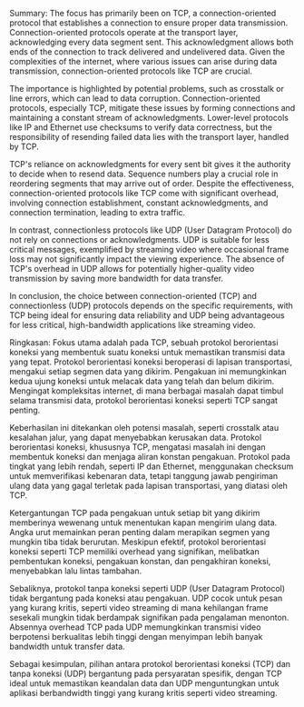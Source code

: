 Summary:
The focus has primarily been on TCP, a connection-oriented protocol that establishes a connection to ensure proper data transmission. Connection-oriented protocols operate at the transport layer, acknowledging every data segment sent. This acknowledgment allows both ends of the connection to track delivered and undelivered data. Given the complexities of the internet, where various issues can arise during data transmission, connection-oriented protocols like TCP are crucial.

The importance is highlighted by potential problems, such as crosstalk or line errors, which can lead to data corruption. Connection-oriented protocols, especially TCP, mitigate these issues by forming connections and maintaining a constant stream of acknowledgments. Lower-level protocols like IP and Ethernet use checksums to verify data correctness, but the responsibility of resending failed data lies with the transport layer, handled by TCP.

TCP's reliance on acknowledgments for every sent bit gives it the authority to decide when to resend data. Sequence numbers play a crucial role in reordering segments that may arrive out of order. Despite the effectiveness, connection-oriented protocols like TCP come with significant overhead, involving connection establishment, constant acknowledgments, and connection termination, leading to extra traffic.

In contrast, connectionless protocols like UDP (User Datagram Protocol) do not rely on connections or acknowledgments. UDP is suitable for less critical messages, exemplified by streaming video where occasional frame loss may not significantly impact the viewing experience. The absence of TCP's overhead in UDP allows for potentially higher-quality video transmission by saving more bandwidth for data transfer.

In conclusion, the choice between connection-oriented (TCP) and connectionless (UDP) protocols depends on the specific requirements, with TCP being ideal for ensuring data reliability and UDP being advantageous for less critical, high-bandwidth applications like streaming video.


Ringkasan:
Fokus utama adalah pada TCP, sebuah protokol berorientasi koneksi yang membentuk suatu koneksi untuk memastikan transmisi data yang tepat. Protokol berorientasi koneksi beroperasi di lapisan transportasi, mengakui setiap segmen data yang dikirim. Pengakuan ini memungkinkan kedua ujung koneksi untuk melacak data yang telah dan belum dikirim. Mengingat kompleksitas internet, di mana berbagai masalah dapat timbul selama transmisi data, protokol berorientasi koneksi seperti TCP sangat penting.

Keberhasilan ini ditekankan oleh potensi masalah, seperti crosstalk atau kesalahan jalur, yang dapat menyebabkan kerusakan data. Protokol berorientasi koneksi, khususnya TCP, mengatasi masalah ini dengan membentuk koneksi dan menjaga aliran konstan pengakuan. Protokol pada tingkat yang lebih rendah, seperti IP dan Ethernet, menggunakan checksum untuk memverifikasi kebenaran data, tetapi tanggung jawab pengiriman ulang data yang gagal terletak pada lapisan transportasi, yang diatasi oleh TCP.

Ketergantungan TCP pada pengakuan untuk setiap bit yang dikirim memberinya wewenang untuk menentukan kapan mengirim ulang data. Angka urut memainkan peran penting dalam merapikan segmen yang mungkin tiba tidak berurutan. Meskipun efektif, protokol berorientasi koneksi seperti TCP memiliki overhead yang signifikan, melibatkan pembentukan koneksi, pengakuan konstan, dan pengakhiran koneksi, menyebabkan lalu lintas tambahan.

Sebaliknya, protokol tanpa koneksi seperti UDP (User Datagram Protocol) tidak bergantung pada koneksi atau pengakuan. UDP cocok untuk pesan yang kurang kritis, seperti video streaming di mana kehilangan frame sesekali mungkin tidak berdampak signifikan pada pengalaman menonton. Absennya overhead TCP pada UDP memungkinkan transmisi video berpotensi berkualitas lebih tinggi dengan menyimpan lebih banyak bandwidth untuk transfer data.

Sebagai kesimpulan, pilihan antara protokol berorientasi koneksi (TCP) dan tanpa koneksi (UDP) bergantung pada persyaratan spesifik, dengan TCP ideal untuk memastikan keandalan data dan UDP menguntungkan untuk aplikasi berbandwidth tinggi yang kurang kritis seperti video streaming.
